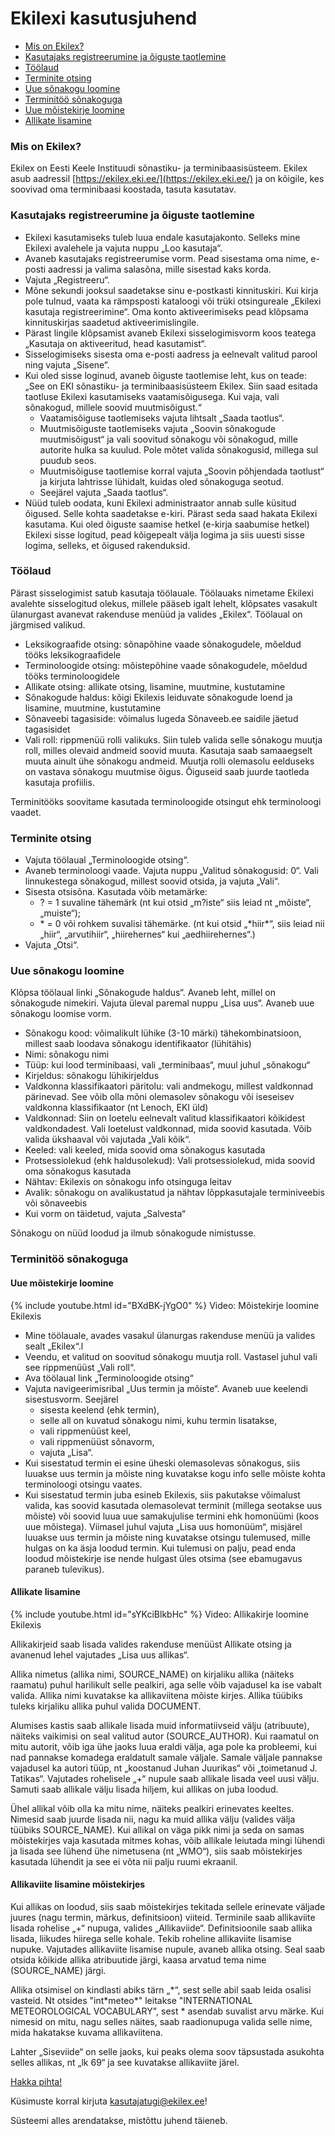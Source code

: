 ﻿# Ekilexi kasutusjuhend

- [Mis on Ekilex?](#mis-on-ekilex)
- [Kasutajaks registreerumine ja õiguste taotlemine](#kasutajaks-registreerumine-ja-õiguste-taotlemine)
- [Töölaud](#töölaud)
- [Terminite otsing](#terminite-otsing)
- [Uue sõnakogu loomine](#uue-sõnakogu-loomine)
- [Terminitöö sõnakoguga](#terminitöö-sõnakoguga)
 - [Uue mõistekirje loomine](#uue-mõistekirje-loomine)
 - [Allikate lisamine](#allikate-lisamine)


### Mis on Ekilex?

Ekilex on Eesti Keele Instituudi sõnastiku- ja terminibaasisüsteem. Ekilex asub aadressil [https://ekilex.eki.ee/](https://ekilex.eki.ee/) ja on kõigile, kes soovivad oma terminibaasi koostada, tasuta kasutatav.

### Kasutajaks registreerumine ja õiguste taotlemine

- Ekilexi kasutamiseks tuleb luua endale kasutajakonto. Selleks mine Ekilexi avalehele ja vajuta nuppu „Loo kasutaja“. 
- Avaneb kasutajaks registreerumise vorm. Pead sisestama oma nime, e-posti aadressi ja valima salasõna, mille sisestad kaks korda. 
- Vajuta „Registreeru“. 
- Mõne sekundi jooksul saadetakse sinu e-postkasti kinnituskiri. Kui kirja pole tulnud, vaata ka rämpsposti kataloogi või trüki otsingureale „Ekilexi kasutaja registreerimine“. Oma konto aktiveerimiseks pead klõpsama kinnituskirjas saadetud aktiveerimislingile.
- Pärast lingile klõpsamist avaneb Ekilexi sisselogimisvorm koos teatega „Kasutaja on aktiveeritud, head kasutamist“.
- Sisselogimiseks sisesta oma e-posti aadress ja eelnevalt valitud parool ning vajuta „Sisene“.
- Kui oled sisse loginud, avaneb õiguste taotlemise leht, kus on teade: „See on EKI sõnastiku- ja terminibaasisüsteem Ekilex. Siin saad esitada taotluse Ekilexi kasutamiseks vaatamisõigusega. Kui vaja, vali sõnakogud, millele soovid muutmisõigust.“
  - Vaatamisõiguse taotlemiseks vajuta lihtsalt „Saada taotlus“. 
  - Muutmisõiguste taotlemiseks vajuta „Soovin sõnakogude muutmisõigust“ ja vali soovitud sõnakogu või sõnakogud, mille autorite hulka sa kuulud. Pole mõtet valida sõnakogusid, millega sul puudub seos.
  - Muutmisõiguse taotlemise korral vajuta „Soovin põhjendada taotlust“ ja kirjuta lahtrisse lühidalt, kuidas oled sõnakoguga seotud.
  - Seejärel vajuta „Saada taotlus“.
- Nüüd tuleb oodata, kuni Ekilexi administraator annab sulle küsitud õigused. Selle kohta saadetakse e-kiri. Pärast seda saad hakata Ekilexi kasutama. Kui oled õiguste saamise hetkel (e-kirja saabumise hetkel) Ekilexi sisse logitud, pead kõigepealt välja logima ja siis uuesti sisse logima, selleks, et õigused rakenduksid.

### Töölaud

Pärast sisselogimist satub kasutaja töölauale. Töölauaks nimetame Ekilexi avalehte sisselogitud olekus, millele pääseb igalt lehelt, klõpsates vasakult ülanurgast avanevat rakenduse menüüd ja valides „Ekilex“. Töölaual on järgmised valikud.

- Leksikograafide otsing: sõnapõhine vaade sõnakogudele, mõeldud tööks leksikograafidele
- Terminoloogide otsing: mõistepõhine vaade sõnakogudele, mõeldud tööks terminoloogidele
- Allikate otsing: allikate otsing, lisamine, muutmine, kustutamine
- Sõnakogude haldus: kõigi Ekilexis leiduvate sõnakogude loend ja lisamine, muutmine, kustutamine
- Sõnaveebi tagasiside: võimalus lugeda Sõnaveeb.ee saidile jäetud tagasisidet
- Vali roll: rippmenüü rolli valikuks. Siin tuleb valida selle sõnakogu muutja roll, milles olevaid andmeid soovid muuta. Kasutaja saab samaaegselt muuta ainult ühe sõnakogu andmeid. Muutja rolli olemasolu eelduseks on vastava sõnakogu muutmise õigus. Õiguseid saab juurde taotleda kasutaja profiilis.

Terminitööks soovitame kasutada terminoloogide otsingut ehk terminoloogi vaadet.

### Terminite otsing

- Vajuta töölaual „Terminoloogide otsing“.
- Avaneb terminoloogi vaade. Vajuta nuppu „Valitud sõnakogusid: 0“. Vali linnukestega sõnakogud, millest soovid otsida, ja vajuta „Vali“.
- Sisesta otsisõna. Kasutada võib metamärke: 
  - ? = 1 suvaline tähemärk (nt kui otsid „m?iste“ siis leiad nt „mõiste“, „muiste“);
  - \* = 0 või rohkem suvalisi tähemärke. (nt kui otsid „\*hiir\*“, siis leiad nii „hiir“, „arvutihiir“, „hiirehernes“ kui „aedhiirehernes“.)
- Vajuta „Otsi“.

### Uue sõnakogu loomine

Klõpsa töölaual linki „Sõnakogude haldus“. Avaneb leht, millel on sõnakogude nimekiri. Vajuta üleval paremal nuppu „Lisa uus“. Avaneb uue sõnakogu loomise vorm.

- Sõnakogu kood: võimalikult lühike (3-10 märki) tähekombinatsioon, millest saab loodava sõnakogu identifikaator (lühitähis)
- Nimi: sõnakogu nimi
- Tüüp: kui lood terminibaasi, vali „terminibaas“, muul juhul „sõnakogu“
- Kirjeldus: sõnakogu lühikirjeldus
- Valdkonna klassifikaatori päritolu: vali andmekogu, millest valdkonnad pärinevad. See võib olla mõni olemasolev sõnakogu või iseseisev valdkonna klassifikaator (nt Lenoch, EKI üld)
- Valdkonnad: Siin on loetelu eelnevalt valitud klassifikaatori kõikidest valdkondadest. Vali loetelust valdkonnad, mida soovid kasutada. Võib valida ükshaaval või vajutada „Vali kõik“.
- Keeled: vali keeled, mida soovid oma sõnakogus kasutada
- Protsessiolekud (ehk haldusolekud): Vali protsessiolekud, mida soovid oma sõnakogus kasutada
- Nähtav: Ekilexis on sõnakogu info otsinguga leitav
- Avalik: sõnakogu on avalikustatud ja nähtav lõppkasutajale terminiveebis või sõnaveebis
- Kui vorm on täidetud, vajuta „Salvesta“

Sõnakogu on nüüd loodud ja ilmub sõnakogude nimistusse.

### Terminitöö sõnakoguga

#### Uue mõistekirje loomine

{% include youtube.html id="BXdBK-jYgO0" %}
Video: Mõistekirje loomine Ekilexis

- Mine töölauale, avades vasakul ülanurgas rakenduse menüü ja valides sealt „Ekilex“.l
- Veendu, et valitud on soovitud sõnakogu muutja roll. Vastasel juhul vali see rippmenüüst „Vali roll“.
- Ava töölaual link „Terminoloogide otsing“
- Vajuta navigeerimisribal „Uus termin ja mõiste“. Avaneb uue keelendi sisestusvorm. Seejärel
  - sisesta keelend (ehk termin),
  - selle all on kuvatud sõnakogu nimi, kuhu termin lisatakse,
  - vali rippmenüüst keel,
  - vali rippmenüüst sõnavorm,
  - vajuta „Lisa“.
- Kui sisestatud termin ei esine üheski olemasolevas sõnakogus, siis luuakse uus termin ja mõiste ning kuvatakse kogu info selle mõiste kohta terminoloogi otsingu vaates.
- Kui sisestatud termin juba esineb Ekilexis, siis pakutakse võimalust valida, kas soovid kasutada olemasolevat terminit (millega seotakse uus mõiste) või soovid luua uue samakujulise termini ehk homonüümi (koos uue mõistega). Viimasel juhul vajuta „Lisa uus homonüüm“, misjärel luuakse uus termin ja mõiste ning kuvatakse otsingu tulemused, mille hulgas on ka äsja loodud termin. Kui tulemusi on palju, pead enda loodud mõistekirje ise nende hulgast üles otsima (see ebamugavus paraneb tulevikus).

#### Allikate lisamine

{% include youtube.html id="sYKciBlkbHc" %}
Video: Allikakirje loomine Ekilexis

Allikakirjeid saab lisada valides rakenduse menüüst Allikate otsing ja avanenud lehel vajutades „Lisa uus allikas“.

Allika nimetus (allika nimi, SOURCE_NAME) on kirjaliku allika (näiteks raamatu) puhul harilikult selle pealkiri, aga selle võib vajadusel ka ise vabalt valida. Allika nimi kuvatakse ka allikaviitena mõiste kirjes.
Allika tüübiks tuleks kirjaliku allika puhul valida DOCUMENT.

Alumises kastis saab allikale lisada muid informatiivseid välju (atribuute), näiteks vaikimisi on seal valitud autor (SOURCE_AUTHOR). Kui raamatul on mitu autorit, võib iga ühe jaoks luua eraldi välja, aga pole ka probleemi, kui nad pannakse komadega eraldatult samale väljale. Samale väljale pannakse vajadusel ka autori tüüp, nt „koostanud Juhan Juurikas“ või „toimetanud J. Tatikas“.
Vajutades rohelisele „+“ nupule saab allikale lisada veel uusi välju. Samuti saab allikale välju lisada hiljem, kui allikas on juba loodud.

Ühel allikal võib olla ka mitu nime, näiteks pealkiri erinevates keeltes. Nimesid saab juurde lisada nii, nagu ka muid allika välju (valides välja tüübiks SOURCE_NAME). Kui allikal on väga pikk nimi ja seda on samas mõistekirjes vaja kasutada mitmes kohas, võib allikale leiutada mingi lühendi ja lisada see lühend ühe nimetusena (nt „WMO“), siis saab mõistekirjes kasutada lühendit ja see ei võta nii palju ruumi ekraanil.

#### Allikaviite lisamine mõistekirjes

Kui allikas on loodud, siis saab mõistekirjes tekitada sellele erinevate väljade juures (nagu termin, märkus, definitsioon) viiteid. Terminile saab allikaviite lisada rohelise „+“ nupuga, valides „Allikaviide“. Definitsioonile saab allika lisada, liikudes hiirega selle kohale. Tekib roheline allikaviite lisamise nupuke.
Vajutades allikaviite lisamise nupule, avaneb allika otsing. Seal saab otsida kõikide allika atribuutide järgi, kaasa arvatud tema nime (SOURCE_NAME) järgi.

Allika otsimisel on kindlasti abiks tärn „\*“, sest selle abil saab leida osalisi vasteid. Nt otsides "int\*meteo\*" leitakse "INTERNATIONAL METEOROLOGICAL VOCABULARY", sest * asendab suvalist arvu märke. Kui nimesid on mitu, nagu selles näites, saab raadionupuga valida selle nime, mida hakatakse kuvama allikaviitena.

Lahter „Siseviide“ on selle jaoks, kui peaks olema soov täpsustada asukohta selles allikas, nt „lk 69“ ja see kuvatakse allikaviite järel.


[Hakka pihta!](https://ekilex.eki.ee/)


Küsimuste korral kirjuta [kasutajatugi@ekilex.ee](mailto:kasutajatugi@ekilex.ee)!


Süsteemi alles arendatakse, mistõttu juhend täieneb.







